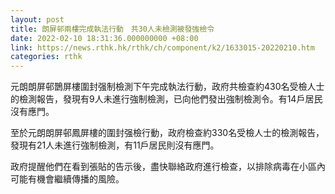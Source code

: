 ```yaml
---
layout: post
title: 朗屏邨兩樓完成執法行動　共30人未檢測被發強檢令
date: 2022-02-10 18:31:36.000000000 +08:00
link: https://news.rthk.hk/rthk/ch/component/k2/1633015-20220210.htm
categories: rthk
---
```


元朗朗屏邨鵲屏樓圍封强制檢測下午完成執法行動，政府共檢查約430名受檢人士的檢測報告，發現有9人未進行強制檢測，已向他們發出強制檢測令。有14戶居民沒有應門。

至於元朗朗屏邨鳳屏樓的圍封强檢行動，政府檢查約330名受檢人士的檢測報告，發現有21人未進行強制檢測，有11戶居民則沒有應門。

政府提醒他們在看到張貼的告示後，盡快聯絡政府進行檢查，以排除病毒在小區內可能有機會繼續傳播的風險。
